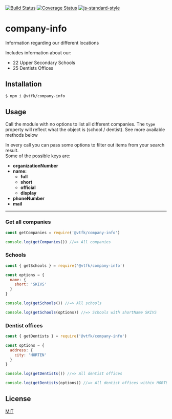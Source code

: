 [![Build Status](https://travis-ci.org/vtfk/company-info.svg?branch=master)](https://travis-ci.org/vtfk/company-info)
[![Coverage Status](https://coveralls.io/repos/vtfk/company-info/badge.svg?branch=master&service=github)](https://coveralls.io/github/vtfk/company-info?branch=master)
[![js-standard-style](https://img.shields.io/badge/code%20style-standard-brightgreen.svg?style=flat)](https://github.com/feross/standard)

# company-info

Information regarding our different locations

Includes information about our:
- 22 Upper Secondary Schools
- 25 Dentists Offices

## Installation

```bash
$ npm i @vtfk/company-info
```

## Usage

Call the module with no options to list all different companies. The ``type`` property will reflect what  the object is (school / dentist). See more available methods below

In every call you can pass some options to filter out items from your search result.\
Some of the possible keys are:

- **organizationNumber**
- **name:**
  - **full**
  - **short**
  - **official**
  - **display**
- **phoneNumber**
- **mail**

---

### Get all companies
```javascript
const getCompanies = require('@vtfk/company-info')

console.log(getCompanies()) //=> All companies
```

### Schools
```javascript
const { getSchools } = require('@vtfk/company-info')

const options = {
  name: {
    short: 'SKIVS'
  }
}

console.log(getSchools()) //=> All schools

console.log(getSchools(options)) //=> Schools with shortName SKIVS
```

### Dentist offices
```javascript
const { getDentists } = require('@vtfk/company-info')

const options = {
  address: {
    city: 'HORTEN'
  }
}

console.log(getDentists()) //=> All dentist offices

console.log(getDentists(options)) //=> All dentist offices within HORTEN.
```


## License

[MIT](LICENSE)

